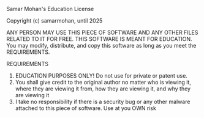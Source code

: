 Samar Mohan's Education License

Copyright (c) samarmohan, until 2025

ANY PERSON MAY USE THIS PIECE OF SOFTWARE AND ANY OTHER FILES RELATED TO IT FOR FREE. THIS SOFTWARE IS MEANT FOR EDUCATION. You may modify, distribute, and copy this software as long as you meet the REQUIREMENTS.

REQUIREMENTS

1. EDUCATION PURPOSES ONLY! Do not use for private or patent use.
2. You shall give credit to the original author no matter who is viewing it, where they are viewing it from, how they are viewing it, and why they are viewing it
3. I take no responsibility if there is a security bug or any other malware attached to this piece of software. Use at you OWN risk
